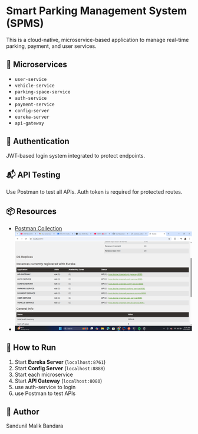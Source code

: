 # Smart Parking Management System (SPMS)

This is a cloud-native, microservice-based application to manage real-time parking, payment, and user services.

## 📁 Microservices
- `user-service`
- `vehicle-service`
- `parking-space-service`
- `auth-service`
- `payment-service`
- `config-server`
- `eureka-server`
- `api-gateway`

## 🔐 Authentication
JWT-based login system integrated to protect endpoints.

## 📬 API Testing
Use Postman to test all APIs. Auth token is required for protected routes.

## 📦 Resources
- [Postman Collection](./postman_collection.json)
- ![Eureka Dashboard](./docs/screenshots/eureka_dashboard.png)

## 🚀 How to Run
1. Start **Eureka Server** (`localhost:8761`)
2. Start **Config Server** (`localhost:8888`)
3. Start each microservice
4. Start **API Gateway** (`localhost:8080`)
5. use auth-service to login
6. use Postman to test APIs

## 📝 Author
Sandunil Malik Bandara

